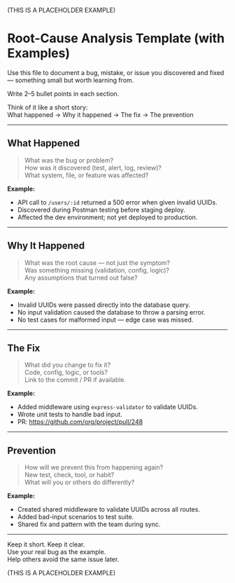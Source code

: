 (THIS IS A PLACEHOLDER EXAMPLE)

# Root-Cause Analysis Template (with Examples)

Use this file to document a bug, mistake, or issue you discovered and fixed — something small but worth learning from.

Write 2–5 bullet points in each section.

Think of it like a short story:  
What happened → Why it happened → The fix → The prevention

---

## What Happened

> What was the bug or problem?  
> How was it discovered (test, alert, log, review)?  
> What system, file, or feature was affected?

**Example:**

-   API call to `/users/:id` returned a 500 error when given invalid UUIDs.
-   Discovered during Postman testing before staging deploy.
-   Affected the dev environment; not yet deployed to production.

---

## Why It Happened

> What was the root cause — not just the symptom?  
> Was something missing (validation, config, logic)?  
> Any assumptions that turned out false?

**Example:**

-   Invalid UUIDs were passed directly into the database query.
-   No input validation caused the database to throw a parsing error.
-   No test cases for malformed input — edge case was missed.

---

## The Fix

> What did you change to fix it?  
> Code, config, logic, or tools?  
> Link to the commit / PR if available.

**Example:**

-   Added middleware using `express-validator` to validate UUIDs.
-   Wrote unit tests to handle bad input.
-   PR: https://github.com/org/project/pull/248

---

## Prevention

> How will we prevent this from happening again?  
> New test, check, tool, or habit?  
> What will you or others do differently?

**Example:**

-   Created shared middleware to validate UUIDs across all routes.
-   Added bad-input scenarios to test suite.
-   Shared fix and pattern with the team during sync.

---

Keep it short. Keep it clear.  
Use your real bug as the example.  
Help others avoid the same issue later.

(THIS IS A PLACEHOLDER EXAMPLE)
